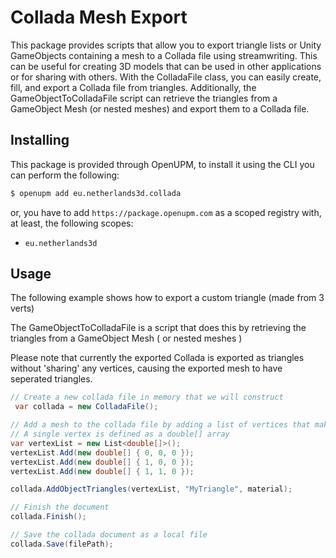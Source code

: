 # Collada Mesh Export

This package provides scripts that allow you to export triangle lists or Unity GameObjects containing a mesh to a Collada file using streamwriting. This can be useful for creating 3D models that can be used in other applications or for sharing with others. With the ColladaFile class, you can easily create, fill, and export a Collada file from triangles. Additionally, the GameObjectToColladaFile script can retrieve the triangles from a GameObject Mesh (or nested meshes) and export them to a Collada file. 

## Installing

This package is provided through OpenUPM, to install it using the CLI you can perform the following:

```bash
$ openupm add eu.netherlands3d.collada
```

or, you have to add `https://package.openupm.com` as a scoped registry with, at least, the following scopes:

- `eu.netherlands3d`

## Usage

The following example shows how to export a custom triangle (made from 3 verts)

The GameObjectToColladaFile is a script that does this by retrieving the triangles from a GameObject Mesh ( or nested meshes )

Please note that currently the exported Collada is exported as triangles without 'sharing' any vertices, causing the exported mesh to have seperated triangles.

```csharp
// Create a new collada file in memory that we will construct
 var collada = new ColladaFile();

// Add a mesh to the collada file by adding a list of vertices that make up the triangles
// A single vertex is defined as a double[] array
var vertexList = new List<double[]>();
vertexList.Add(new double[] { 0, 0, 0 });
vertexList.Add(new double[] { 1, 0, 0 });
vertexList.Add(new double[] { 1, 1, 0 });

collada.AddObjectTriangles(vertexList, "MyTriangle", material);

// Finish the document
collada.Finish();

// Save the collada document as a local file
collada.Save(filePath);
```
